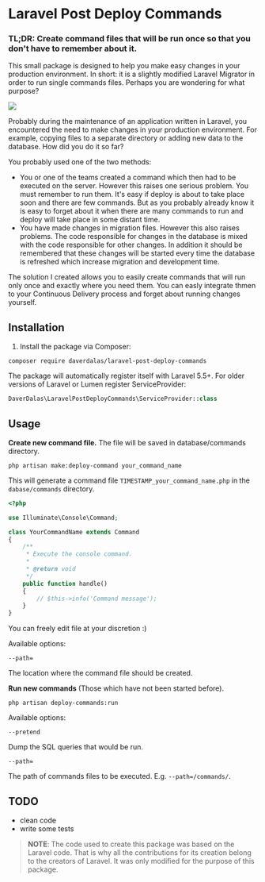 # Laravel Post Deploy Commands
### TL;DR: Create command files that will be run once so that you don't have to remember about it.

This small package is designed to help you make easy changes in your production environment. In short: it is a slightly modified Laravel Migrator in order to run single commands files. Perhaps you are wondering for what purpose?

![](https://i.imgur.com/Br00TCn.gif)

Probably during the maintenance of an application written in Laravel, you encountered the need to make changes in your production environment. For example, copying files to a separate directory or adding new data to the database. How did you do it so far?

You probably used one of the two methods:  

- You or one of the teams created a command which then had to be executed on the server. However this raises one serious problem. You must remember to run them. It's easy if deploy is about to take place soon and there are few commands. But as you probably already know it is easy to forget about it when there are many commands to run and deploy will take place in some distant time.
- You have made changes in migration files. However this also raises problems. The code responsible for changes in the database is mixed with the code responsible for other changes. In addition it should be remembered that these changes will be started every time the database is refreshed which increase migration and development time.

The solution I created allows you to easily create commands that will run only once and exactly where you need them. You can easly integrate thmen to your Continuous Delivery process and forget about running changes yourself.

## Installation
1. Install the package via Composer:
```
composer require daverdalas/laravel-post-deploy-commands
```
The package will automatically register itself with Laravel 5.5+. For older versions of Laravel or Lumen register ServiceProvider:
```php
DaverDalas\LaravelPostDeployCommands\ServiceProvider::class
```
## Usage
**Create new command file.** The file will be saved in database/commands directory.
```
php artisan make:deploy-command your_command_name
```

This will generate a command file `TIMESTAMP_your_command_name.php` in the `dabase/commands` directory.
```php
<?php

use Illuminate\Console\Command;

class YourCommandName extends Command
{
    /**
     * Execute the console command.
     *
     * @return void
     */
    public function handle()
    {
        // $this->info('Command message');
    }
}
```
You can freely edit file at your discretion :)

Available options:
```
--path=
```
The location where the command file should be created.

**Run new commands** (Those which have not been started before).
```
php artisan deploy-commands:run
```
Available options:
```
--pretend
```
Dump the SQL queries that would be run.
```
--path=
```
The path of commands files to be executed. E.g. `--path=/commands/`.
## TODO
- clean code
- write some tests

> **NOTE**: The code used to create this package was based on the Laravel code. That is why all the contributions for its creation belong to the creators of Laravel. It was only modified for the purpose of this package.
